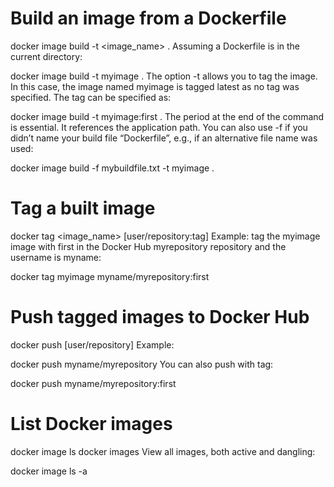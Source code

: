 # Build an image from a Dockerfile
docker image build -t <image_name> .
Assuming a Dockerfile is in the current directory:

docker image build -t myimage .
The option -t allows you to tag the image. In this case, the image named myimage is tagged latest as no tag was specified. The tag can be specified as:

docker image build -t myimage:first .
The period at the end of the command is essential. It references the application path. You can also use -f <file> if you didn’t name your build file “Dockerfile”, e.g., if an alternative file name was used:

docker image build -f mybuildfile.txt -t myimage .
# Tag a built image
docker tag <image_name> [user/repository:tag]
Example: tag the myimage image with first in the Docker Hub myrepository repository and the username is myname:

docker tag myimage myname/myrepository:first

# Push tagged images to Docker Hub
docker push [user/repository]
Example:

docker push  myname/myrepository
You can also push with tag:

docker push  myname/myrepository:first

# List Docker images
docker image ls
docker images
View all images, both active and dangling:

docker image ls -a